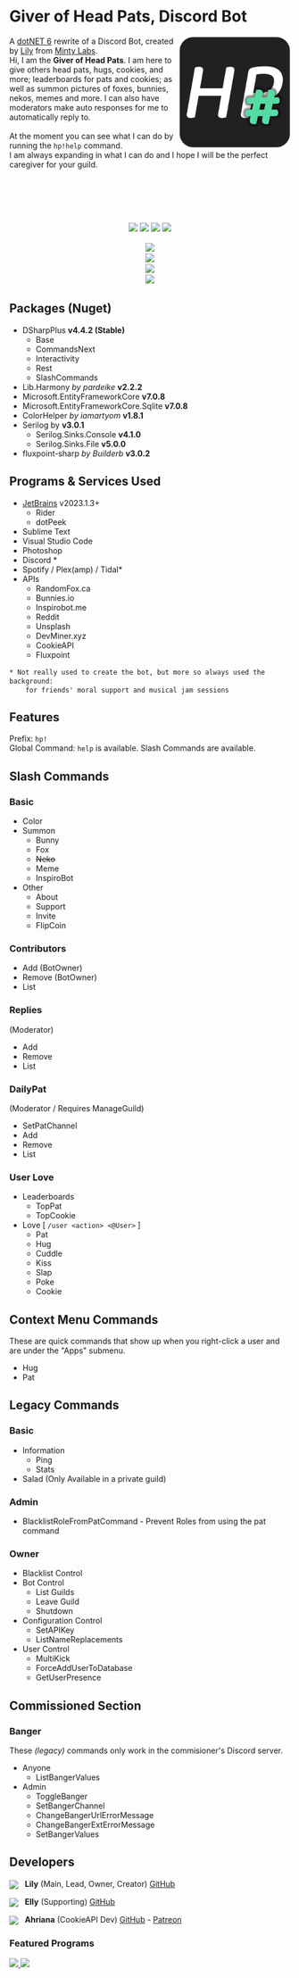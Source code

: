 <h1>Giver of Head Pats, Discord Bot</h1>
<img src="https://raw.githubusercontent.com/Minty-Labs/Giver-of-Head-Pats/main/Media/HeadPatSharp.png" align="right" width="200" height="200" />
<p>
A <a href="https://dotnet.microsoft.com/en-us/download/dotnet/6.0" target="_blank">dotNET 6</a> rewrite of a Discord Bot, 
created by <a href="https://mintlily.lgbt/">Lily</a> from <a href="https://mintylabs.dev/">Minty Labs</a>. <br>
Hi, I am the <b>Giver of Head Pats</b>. I am here to give others head pats, hugs, cookies, and more; leaderboards for pats and cookies; as well as summon pictures of foxes, bunnies, nekos, memes and more. I can also have moderators make auto responses for me to automatically reply to.
<br><br>
At the moment you can see what I can do by running the <code>hp!help</code> command.<br>
I am always expanding in what I can do and I hope I will be the perfect caregiver for your guild.
</p>

<br><br><br><br>
<!-- Just Extra Space -->

<p align="center">
    <img src="https://img.shields.io/static/v1?label=Bot%20Version&message=2023.7.2&color=389980&style=for-the-badge" />
    <!-- Elly Cute -->
    <img src="https://img.shields.io/static/v1?label=Last%20Updated&message=1%20July%202023&color=389980&style=for-the-badge" />
    <!-- Ahriana Cute -->
    <img src="https://img.shields.io/static/v1?label=Language&message=C%23&color=C059D0&style=for-the-badge" />
    <a href="https://github.com/DSharpPlus"><img src="https://img.shields.io/static/v1?label=Library&message=DSharpPlus&color=7289DA&style=for-the-badge" /></a>
    <br><br>
    <a href=""><img src="https://img.shields.io/static/v1?label=Need%20Support%3F&message=Join%20the%20support%20server&color=7289DA&style=for-the-badge" /></a>
    <br>
    <a href="https://discord.com/api/oauth2/authorize?client_id=489144212911030304&permissions=1238830009424&scope=applications.commands%20bot"><img src="https://img.shields.io/static/v1?label=Would%20you%20like%20the%20bot%3F&message=Invite%20to%20your%20server&color=9fffe3&style=for-the-badge" /></a>
    <br>
    <a href="https://ko-fi.com/MintLily"><img src="https://img.shields.io/static/v1?label=Donate&message=Support%20the%20Author&color=0D8AC8&style=for-the-badge" /></a>
    <br>
    <a href="https://top.gg/bot/489144212911030304"><img src="https://img.shields.io/static/v1?label=Boost%20on&message=Top.gg&color=FF3366&style=for-the-badge" /></a>
</p>

<h2>Packages (Nuget)</h2>
<ul>
    <li>DSharpPlus <b>v4.4.2 (Stable)</b>
        <ul>
            <li>Base</li>
            <li>CommandsNext</li>
            <li>Interactivity</li>
            <li>Rest</li>
            <li>SlashCommands</li>
        </ul>
    </li>
    <li>Lib.Harmony <i>by pardeike</i> <b>v2.2.2</b></li>
    <li>Microsoft.EntityFrameworkCore <b>v7.0.8</b></li>
    <li>Microsoft.EntityFrameworkCore.Sqlite <b>v7.0.8</b></li>
    <li>ColorHelper <i>by iamartyom</i> <b>v1.8.1</b></li>
    <li>Serilog by <b>v3.0.1</b>
        <ul>
            <li>Serilog.Sinks.Console <b>v4.1.0</b></li>
            <li>Serilog.Sinks.File <b>v5.0.0</b></li>
        </ul>
    </li>
    <li>fluxpoint-sharp <i>by Builderb</i> <b>v3.0.2</b></li>
</ul>

<h2>Programs & Services Used</h2>
<ul>
    <li><a href="https://jb.gg/OpenSourceSupport" target="_blank">JetBrains</a> v2023.1.3+
        <ul>
            <li>Rider</li>
            <li>dotPeek</li>
        </ul>
    </li>
    <li>Sublime Text</li>
    <li>Visual Studio Code</li>
    <li>Photoshop</li>
    <li>Discord *</li>
    <li>Spotify / Plex(amp) / Tidal*</li>
    <li>APIs
        <ul>
            <li>RandomFox.ca</li>
            <li>Bunnies.io</li>
            <li>Inspirobot.me</li>
            <li>Reddit</li>
            <li>Unsplash</li>
            <li>DevMiner.xyz</li>
            <li>CookieAPI</li>
            <li>Fluxpoint</li>
        </ul>
    </li>
</ul>

```
* Not really used to create the bot, but more so always used the background:
    for friends' moral support and musical jam sessions
```

<h2>Features</h2>
<p>Prefix: <code>hp!</code><br> Global Command: <code>help</code> is available. Slash Commands are available.</p>

<h2>Slash Commands</h2>
<h3>Basic</h3>
<ul>
    <li>Color</li>
    <li>Summon
        <ul>
            <li>Bunny</li>
            <li>Fox</li>
            <li><s>Neko</s></li>
            <li>Meme</li>
            <li>InspiroBot</li>
        </ul>
    </li>
    <li>Other
        <ul>
            <li>About</li>
            <li>Support</li>
            <li>Invite</li>
            <li>FlipCoin</li>
        </ul>
    </li>
</ul>

<h3>Contributors</h3>
<ul>
    <li>Add (BotOwner)</li>
    <li>Remove (BotOwner)</li>
    <li>List</li>
</ul>

<h3>Replies</h3>
<p>(Moderator)</p>
<ul>
    <li>Add</li>
    <li>Remove</li>
    <li>List</li>
</ul>

<h3>DailyPat</h3>
<p>(Moderator / Requires ManageGuild)</p>
<ul>
    <li>SetPatChannel</li>
    <li>Add</li>
    <li>Remove</li>
    <li>List</li>
</ul>

<h3>User Love</h3>
<ul>
    <li>Leaderboards
        <ul>
            <li>TopPat</li>
            <li>TopCookie</li>
        </ul>
    </li>
    <li>Love [ <code>/user &lt;action&gt; &lt;@User&gt;</code> ]
        <ul>
            <li>Pat</li>
            <li>Hug</li>
            <li>Cuddle</li>
            <li>Kiss</li>
            <li>Slap</li>
            <li>Poke</li>
            <li>Cookie</li>
        </ul>
    </li>
</ul>

<h2>Context Menu Commands</h2>
<p>
    These are quick commands that show up when you right-click a user and are under the "Apps" submenu.
</p>
<ul>
    <li>Hug</li>
    <li>Pat</li>
</ul>

<h2>Legacy Commands</h2>
<h3>Basic</h3>
<ul>
    <li>Information
        <ul>
            <li>Ping</li>
            <li>Stats</li>
        </ul>
    </li>
    <li>Salad (Only Available in a private guild)</li>
</ul>

<h3>Admin</h3>
<ul>
    <li>BlacklistRoleFromPatCommand - Prevent Roles from using the pat command</li>
</ul>

<h3>Owner</h3>
<ul>
    <li>Blacklist Control</li>
    <li>Bot Control
        <ul>
            <li>List Guilds</li>
            <li>Leave Guild</li>
            <li>Shutdown</li>
        </ul>
    </li>
    <li>Configuration Control
        <ul>
            <li>SetAPIKey</li>
            <li>ListNameReplacements</li>
        </ul>
    </li>
    <li>User Control
        <ul>
            <li>MultiKick</li>
            <li>ForceAddUserToDatabase</li>
            <li>GetUserPresence</li>
        </ul>
    </li>
</ul>

<h2>Commissioned Section</h2>
<h3>Banger</h3>
<p>These <i>(legacy)</i> commands only work in the commisioner's Discord server.</p>
<ul>
    <li>Anyone
        <ul>
            <li>ListBangerValues</li>
        </ul>
    </li>
    <li>Admin
        <ul>
            <li>ToggleBanger</li>
            <li>SetBangerChannel</li>
            <li>ChangeBangerUrlErrorMessage</li>
            <li>ChangeBangerExtErrorMessage</li>
            <li>SetBangerValues</li>
        </ul>
    </li>
</ul>

<h2>Developers</h2>
<img src="https://avatars.githubusercontent.com/u/22991790?v=4" height="35px" align=center /> &nbsp;
<b>Lily</b> (Main, Lead, Owner, Creator) <a href="https://github.com/MintLily">GitHub</a><br>

<img src="https://avatars.githubusercontent.com/u/86266174?v=4" height="35px" align=center /> &nbsp;
<b>Elly</b> (Supporting) <a href="https://github.com/EllyVR">GitHub</a><br>

<img src="https://avatars.githubusercontent.com/u/28003629?v=4" height="35px" align=center /> &nbsp;
<b>Ahriana</b> (CookieAPI Dev) <a href="https://github.com/Ahriana">GitHub</a> - <a href="https://www.patreon.com/scorespy">Patreon</a><br>

<h3>Featured Programs</h3>
<a href="https://jb.gg/OpenSourceSupport" target="_blank">
    <img src="https://resources.jetbrains.com/storage/products/company/brand/logos/Rider_icon.svg" height="50px" />
    <img src="https://resources.jetbrains.com/storage/products/company/brand/logos/dotPeek_icon.svg" height="50px" />
</a>
